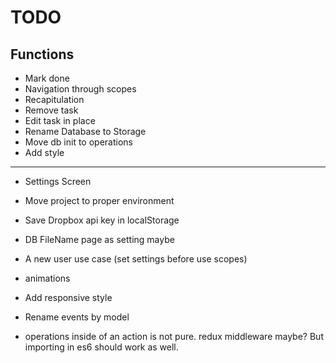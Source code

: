# TODO

## Functions

* Mark done
* Navigation through scopes
* Recapitulation
* Remove task
* Edit task in place
* Rename Database to Storage
* Move db init to operations
* Add style
---

* Settings Screen

* Move project to proper environment


* Save Dropbox api key in localStorage
* DB FileName page as setting maybe
* A new user use case (set settings before use scopes)
* animations
* Add responsive style

* Rename events by model
* operations inside of an action is not pure. redux middleware maybe? But importing in es6 should work as well.
